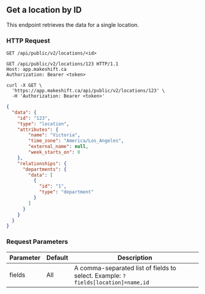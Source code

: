 ## Get a location by ID

This endpoint retrieves the data for a single location.

### HTTP Request

`GET /api/public/v2/locations/<id>`

```http
GET /api/public/v2/locations/123 HTTP/1.1
Host: app.makeshift.ca
Authorization: Bearer <token>
```

```shell
curl -X GET \
  'https://app.makeshift.ca/api/public/v2/locations/123' \
  -H 'Authorization: Bearer <token>'
```

```json
{
  "data": {
    "id": "123",
    "type": "location",
    "attributes": {
        "name": "Victoria",
        "time_zone": "America/Los_Angeles",
        "external_name": null,
        "week_starts_on": 0
    },
    "relationships": {
      "departments": {
        "data": [
          {
            "id": "1",
            "type": "department"
          }
        ]
      }
    }
  }
}
```

### Request Parameters

Parameter | Default | Description
--------- | ------- | -----------
fields | All | A comma-separated list of fields to select. Example: `?fields[location]=name,id`
